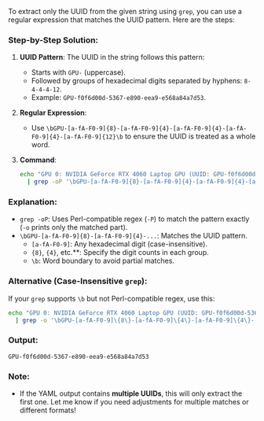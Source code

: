 To extract only the UUID from the given string using `grep`, you can use a regular expression that matches the UUID pattern. Here are the steps:

### Step-by-Step Solution:
1. **UUID Pattern**: The UUID in the string follows this pattern:
   - Starts with `GPU-` (uppercase).
   - Followed by groups of hexadecimal digits separated by hyphens: `8-4-4-4-12`.
   - Example: `GPU-f0f6d00d-5367-e890-eea9-e568a84a7d53`.

2. **Regular Expression**:
   - Use `\bGPU-[a-fA-F0-9]{8}-[a-fA-F0-9]{4}-[a-fA-F0-9]{4}-[a-fA-F0-9]{4}-[a-fA-F0-9]{12}\b` to ensure the UUID is treated as a whole word.

3. **Command**:
   ```bash
   echo "GPU 0: NVIDIA GeForce RTX 4060 Laptop GPU (UUID: GPU-f0f6d00d-5367-e890-eea9-e568a84a7d53)" \
     | grep -oP '\bGPU-[a-fA-F0-9]{8}-[a-fA-F0-9]{4}-[a-fA-F0-9]{4}-[a-fA-F0-9]{4}-[a-fA-F0-9]{12}\b'
   ```

### Explanation:
- `grep -oP`: Uses Perl-compatible regex (`-P`) to match the pattern exactly (`-o` prints only the matched part).
- `\bGPU-[a-fA-F0-9]{8}-[a-fA-F0-9]{4}-...`: Matches the UUID pattern.
  - `[a-fA-F0-9]`: Any hexadecimal digit (case-insensitive).
  - `{8}`, `{4}`, etc.**: Specify the digit counts in each group.
  - `\b`: Word boundary to avoid partial matches.

### Alternative (Case-Insensitive `grep`):
If your `grep` supports `\b` but not Perl-compatible regex, use this:
```bash
echo "GPU 0: NVIDIA GeForce RTX 4060 Laptop GPU (UUID: GPU-f0f6d00d-5367-e890-eea9-e568a84a7d53)" \
  | grep -o '\bGPU-[a-fA-F0-9]\{8\}-[a-fA-F0-9]\{4\}-[a-fA-F0-9]\{4\}-[a-fA-F0-9]\{4\}-[a-fA-F0-9]\{12\}\b'
```

### Output:
```
GPU-f0f6d00d-5367-e890-eea9-e568a84a7d53
```

### Note:
- If the YAML output contains **multiple UUIDs**, this will only extract the first one. Let me know if you need adjustments for multiple matches or different formats!